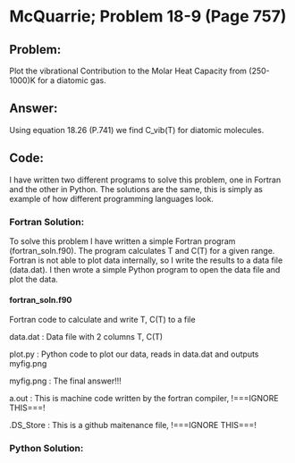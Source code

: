 # McQuarrie; Problem 18-9 (Page 757)

## Problem:
Plot the vibrational Contribution to the Molar Heat Capacity from (250-1000)K for a diatomic gas.

## Answer:
Using equation 18.26 (P.741) we find C_vib(T) for diatomic molecules. 

## Code:
I have written two different programs to solve this problem, one in Fortran and the other in Python. 
The solutions are the same, this is simply as example of how different programming languages look. 

### Fortran Solution:

To solve this problem I have written a simple Fortran program (fortran_soln.f90).
The program calculates T and C(T) for a given range. 
Fortran is not able to plot data internally, so I write the results to a data file (data.dat).
I then wrote a simple Python program to open the data file and plot the data. 

#### fortran_soln.f90
Fortran code to calculate and write T, C(T) to a file

data.dat : Data file with 2 columns T, C(T)

plot.py : Python code to plot our data, reads in data.dat and outputs myfig.png

myfig.png : The final answer!!!

a.out : This is machine code written by the fortran compiler, !===IGNORE THIS===!

.DS_Store : This is a github maitenance file, !===IGNORE THIS===!



### Python Solution:

